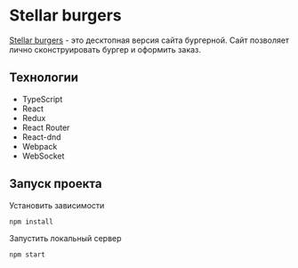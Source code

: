 # Stellar burgers

[Stellar burgers](https://react-burger-inky.vercel.app/) - это десктопная версия сайта бургерной. Сайт позволяет лично сконструировать бургер и оформить заказ.

## Технологии
* TypeScript
* React
* Redux
* React Router
* React-dnd
* Webpack
* WebSocket

## Запуск проекта
Установить зависимости
```
npm install
```

Запустить локальный сервер
```
npm start
```
